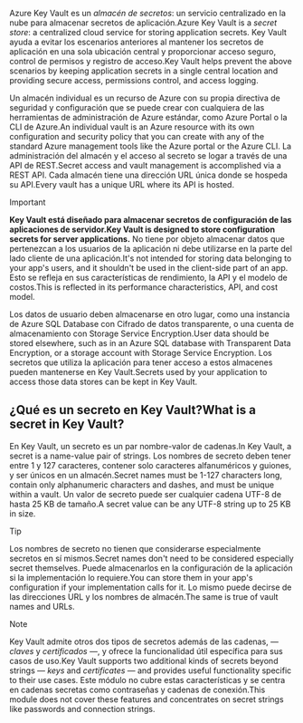 <span data-ttu-id="e0945-101">Azure Key Vault es un *almacén de secretos*: un servicio centralizado en la nube para almacenar secretos de aplicación.</span><span class="sxs-lookup"><span data-stu-id="e0945-101">Azure Key Vault is a *secret store*: a centralized cloud service for storing application secrets.</span></span> <span data-ttu-id="e0945-102">Key Vault ayuda a evitar los escenarios anteriores al mantener los secretos de aplicación en una sola ubicación central y proporcionar acceso seguro, control de permisos y registro de acceso.</span><span class="sxs-lookup"><span data-stu-id="e0945-102">Key Vault helps prevent the above scenarios by keeping application secrets in a single central location and providing secure access, permissions control, and access logging.</span></span>

<span data-ttu-id="e0945-103">Un almacén individual es un recurso de Azure con su propia directiva de seguridad y configuración que se puede crear con cualquiera de las herramientas de administración de Azure estándar, como Azure Portal o la CLI de Azure.</span><span class="sxs-lookup"><span data-stu-id="e0945-103">An individual vault is an Azure resource with its own configuration and security policy that you can create with any of the standard Azure management tools like the Azure portal or the Azure CLI.</span></span> <span data-ttu-id="e0945-104">La administración del almacén y el acceso al secreto se logar a través de una API de REST.</span><span class="sxs-lookup"><span data-stu-id="e0945-104">Secret access and vault management is accomplished via a REST API.</span></span> <span data-ttu-id="e0945-105">Cada almacén tiene una dirección URL única donde se hospeda su API.</span><span class="sxs-lookup"><span data-stu-id="e0945-105">Every vault has a unique URL where its API is hosted.</span></span>

> [!IMPORTANT]
> <span data-ttu-id="e0945-106">**Key Vault está diseñado para almacenar secretos de configuración de las aplicaciones de servidor.**</span><span class="sxs-lookup"><span data-stu-id="e0945-106">**Key Vault is designed to store configuration secrets for server applications.**</span></span> <span data-ttu-id="e0945-107">No tiene por objeto almacenar datos que pertenezcan a los usuarios de la aplicación ni debe utilizarse en la parte del lado cliente de una aplicación.</span><span class="sxs-lookup"><span data-stu-id="e0945-107">It's not intended for storing data belonging to your app's users, and it shouldn't be used in the client-side part of an app.</span></span> <span data-ttu-id="e0945-108">Esto se refleja en sus características de rendimiento, la API y el modelo de costos.</span><span class="sxs-lookup"><span data-stu-id="e0945-108">This is reflected in its performance characteristics, API, and cost model.</span></span>
>
> <span data-ttu-id="e0945-109">Los datos de usuario deben almacenarse en otro lugar, como una instancia de Azure SQL Database con Cifrado de datos transparente, o una cuenta de almacenamiento con Storage Service Encryption.</span><span class="sxs-lookup"><span data-stu-id="e0945-109">User data should be stored elsewhere, such as in an Azure SQL database with Transparent Data Encryption, or a storage account with Storage Service Encryption.</span></span> <span data-ttu-id="e0945-110">Los secretos que utiliza la aplicación para tener acceso a estos almacenes pueden mantenerse en Key Vault.</span><span class="sxs-lookup"><span data-stu-id="e0945-110">Secrets used by your application to access those data stores can be kept in Key Vault.</span></span>

## <a name="what-is-a-secret-in-key-vault"></a><span data-ttu-id="e0945-111">¿Qué es un secreto en Key Vault?</span><span class="sxs-lookup"><span data-stu-id="e0945-111">What is a secret in Key Vault?</span></span>

<span data-ttu-id="e0945-112">En Key Vault, un secreto es un par nombre-valor de cadenas.</span><span class="sxs-lookup"><span data-stu-id="e0945-112">In Key Vault, a secret is a name-value pair of strings.</span></span> <span data-ttu-id="e0945-113">Los nombres de secreto deben tener entre 1 y 127 caracteres, contener solo caracteres alfanuméricos y guiones, y ser únicos en un almacén.</span><span class="sxs-lookup"><span data-stu-id="e0945-113">Secret names must be 1-127 characters long, contain only alphanumeric characters and dashes, and must be unique within a vault.</span></span> <span data-ttu-id="e0945-114">Un valor de secreto puede ser cualquier cadena UTF-8 de hasta 25 KB de tamaño.</span><span class="sxs-lookup"><span data-stu-id="e0945-114">A secret value can be any UTF-8 string up to 25 KB in size.</span></span>

> [!TIP]
> <span data-ttu-id="e0945-115">Los nombres de secreto no tienen que considerarse especialmente secretos en sí mismos.</span><span class="sxs-lookup"><span data-stu-id="e0945-115">Secret names don't need to be considered especially secret themselves.</span></span> <span data-ttu-id="e0945-116">Puede almacenarlos en la configuración de la aplicación si la implementación lo requiere.</span><span class="sxs-lookup"><span data-stu-id="e0945-116">You can store them in your app's configuration if your implementation calls for it.</span></span> <span data-ttu-id="e0945-117">Lo mismo puede decirse de las direcciones URL y los nombres de almacén.</span><span class="sxs-lookup"><span data-stu-id="e0945-117">The same is true of vault names and URLs.</span></span>

> [!NOTE]
> <span data-ttu-id="e0945-118">Key Vault admite otros dos tipos de secretos además de las cadenas, &mdash; *claves* y *certificados* &mdash;, y ofrece la funcionalidad útil específica para sus casos de uso.</span><span class="sxs-lookup"><span data-stu-id="e0945-118">Key Vault supports two additional kinds of secrets beyond strings &mdash; *keys* and *certificates* &mdash; and provides useful functionality specific to their use cases.</span></span> <span data-ttu-id="e0945-119">Este módulo no cubre estas características y se centra en cadenas secretas como contraseñas y cadenas de conexión.</span><span class="sxs-lookup"><span data-stu-id="e0945-119">This module does not cover these features and concentrates on secret strings like passwords and connection strings.</span></span>
